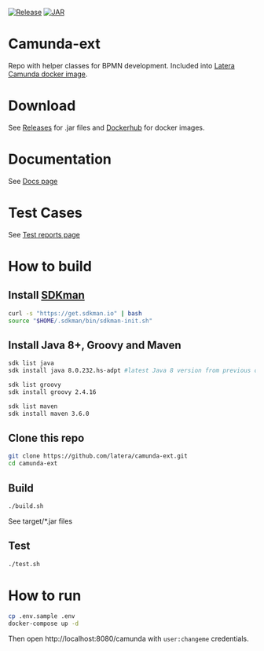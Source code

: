 [![Release](https://travis-ci.com/latera/camunda-ext.svg?branch=master)](https://travis-ci.com/latera/camunda-ext)
[![JAR](https://jitpack.io/v/latera/camunda-ext.svg)](https://jitpack.io/#latera/camunda-ext)
# Camunda-ext

Repo with helper classes for BPMN development.
Included into [Latera Camunda docker image](https://hub.docker.com/r/latera/camunda).

# Download
See [Releases](https://github.com/latera/camunda-ext/releases) for .jar files and [Dockerhub](https://hub.docker.com/r/latera/camunda) for docker images.

# Documentation
See [Docs page](https://latera.github.io/camunda-ext/)

# Test Cases
See [Test reports page](ttps://latera.github.io/camunda-ext/test-reports)

# How to build
## Install [SDKman](https://sdkman.io/install)
```bash
curl -s "https://get.sdkman.io" | bash
source "$HOME/.sdkman/bin/sdkman-init.sh"
```
## Install Java 8+, Groovy and Maven
```bash
sdk list java
sdk install java 8.0.232.hs-adpt #latest Java 8 version from previous command

sdk list groovy
sdk install groovy 2.4.16

sdk list maven
sdk install maven 3.6.0
```
## Clone this repo
```bash
git clone https://github.com/latera/camunda-ext.git
cd camunda-ext
```
## Build
```bash
./build.sh
```
See target/*.jar files
## Test
```bash
./test.sh
```

# How to run
```bash
cp .env.sample .env
docker-compose up -d
```
Then open http://localhost:8080/camunda with `user:changeme` credentials.
